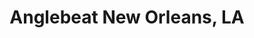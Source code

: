 ---
state: LA
region: NewOrleans
title: Anglebeat New Orleans, LA
event_url: https://www.eventbrite.com/e/angelbeat-technology-seminar-on-cloudsecurityaidata-registration-54216793890
start_date: 2019-10-17
cost: $200
topics: [ cloud, dataai, security ]
---